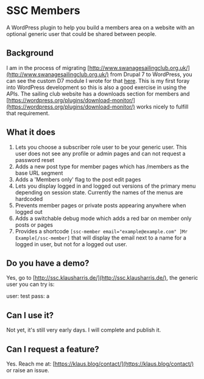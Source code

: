 # SSC Members

A WordPress plugin to help you build a members area on a website with an optional generic user that could be shared between people.

## Background

I am in the process of migrating [http://www.swanagesailingclub.org.uk/](http://www.swanagesailingclub.org.uk/) from Drupal 7 to WordPress, you can see the custom D7 module I wrote for that [here](https://github.com/klasharr/php-drupal7-ssc). This is my first foray into WordPress development so this is also a good exercise in using the APIs. The sailing club website has a downloads section for members and [https://wordpress.org/plugins/download-monitor/](https://wordpress.org/plugins/download-monitor/) works nicely to fulfill that requirement.

## What it does

1. Lets you choose a subscriber role user to be your generic user. This user does not see any profile or admin pages and can not request a password reset
2. Adds a new post type for member pages which has /members as the base URL segment
3. Adds a 'Members only' flag to the post edit pages
4. Lets you display logged in and logged out versions of the primary menu depending on session state. Currently the names of the menus are hardcoded
5. Prevents member pages or private posts appearing anywhere when logged out
6. Adds a switchable debug mode which adds a red bar on member only posts or pages
7. Provides a shortcode `[ssc-member email="example@example.com" ]Mr Example[/ssc-member]` that will display the email next to a name for a logged in user, but not for a logged out user.


## Do you have a demo?

Yes, go to [http://ssc.klausharris.de/](http://ssc.klausharris.de/), the generic user you can try is:

user: test
pass: a

## Can I use it?

Not yet, it's still very early days. I will complete and publish it.

## Can I request a feature?

Yes. Reach me at: [https://klaus.blog/contact/](https://klaus.blog/contact/) or raise an issue.
